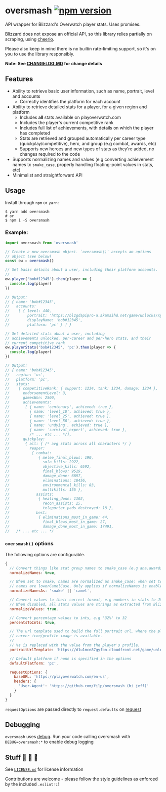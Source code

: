 # oversmash [![npm version](https://badge.fury.io/js/oversmash.svg)](https://badge.fury.io/js/oversmash)

API wrapper for Blizzard's Overwatch player stats. Uses promises.

Blizzard does not expose an official API, so this library relies partially on scraping, using [cheerio](https://github.com/cheeriojs/cheerio).  

Please also keep in mind there is no builtin rate-limiting support, so it's on you to use the library responsibly.

**Note: See [CHANGELOG.MD](/CHANGELOG.md) for change details**

## Features

- Ability to retrieve basic user information, such as name, portrait, level and accounts
  - Correctly identifies the platform for each account
- Ability to retrieve detailed stats for a player, for a given region and platform
  - Includes **all** stats available on playoverwatch.com
  - Includes the player's current competitive rank
  - Includes full list of achievements, with details on which the player has completed
  - Stats are retrieved and grouped automatically per career type (quickplay/competitive), hero, and group (e.g combat, awards, etc)
  - Supports new heroes and new types of stats as they're added, no changes required to the code
- Supports normalizing names and values (e.g converting achievement names to `snake_case`, properly handling floating-point values in stats, etc)
- Minimalist and straightforward API

## Usage

Install through `npm` or `yarn`:

```shell
$ yarn add oversmash
# or
$ npm i -S oversmash
```

### Example:

```js
import oversmash from 'oversmash'

// Create a new oversmash object. `oversmash()` accepts an options
// object (see below)
const ow = oversmash()

// Get basic details about a user, including their platform accounts.
//
ow.player('bob#12345').then(player => {
  console.log(player)
})

// Output:
// { name: 'bob#12345',
//   accounts:
//    [ { level: 440,
//        portrait: 'https://blzgdapipro-a.akamaihd.net/game/unlocks/xyz.png',
//        displayName: 'bob#12345',
//        platform: 'pc' } ] }

// Get detailed stats about a user, including
// achievements unlocked, per-career and per-hero stats, and their
// current competitive rank
ow.playerStats('bob#12345', 'pc').then(player => {
  console.log(player)
})

// Output:
// { name: 'bob#12345',
//   region: 'us',
//   platform: 'pc',
//   stats:
//    { competitiveRank: { support: 1234, tank: 1234, damage: 1234 },
//      endorsementLevel: 3,
//      gamesWon: 2500,
//      achievements:
//       [ { name: 'centenary', achieved: true },
//         { name: 'level_10', achieved: true },
//         { name: 'level_25', achieved: true },
//         { name: 'level_50', achieved: true },
//         { name: 'undying', achieved: true },
//         { name: 'survival_expert', achieved: true },
//         /* ... etc ... */],
//      quickplay:
//       { all: { /* avg stats across all characters */ }
//         reaper:
//          { combat:
//             { melee_final_blows: 190,
//               solo_kills: 2922,
//               objective_kills: 6592,
//               final_blows: 9519,
//               damage_done: 6897,
//               eliminations: 18456,
//               environmental_kills: 83,
//               multikills: 155 },
//            assists:
//             { healing_done: 1102,
//               recon_assists: 25,
//               teleporter_pads_destroyed: 18 },
//            best:
//             { eliminations_most_in_game: 44,
//               final_blows_most_in_game: 27,
//               damage_done_most_in_game: 17491,
//   /* ... etc ... */
```
### `oversmash()` options

The following options are configurable.

```js
{
  // Convert things like stat group names to snake_case (e.g ana.awards.medalsBronze vs ana.awards.medals_bronze)
  normalizeNames: true,

  // When set to snake, names are normalized as snake_case; when set to camel,
  // names are lowerCamelCase. Only applies if normalizeNames is enabled.
  normalizeNamesAs: 'snake' || 'camel',

  // Convert values to their correct format, e.g numbers in stats to JS numbers
  // When disabled, all stats values are strings as extracted from Blizzard
  normalizeValues: true,

  // Convert percentage values to ints, e.g '32%' to 32
  percentsToInts: true,

  // The url template used to build the full portrait url, where the player's Overwatch
  // career icon/profile image is available.
  //
  // %s is replaced with the value from the player's profile.
  portraitUrlTemplate: 'https://d1u1mce87gyfbn.cloudfront.net/game/unlocks/%s.png',

  // Default platform if none is specified in the options
  defaultPlatform: 'pc',

  requestOptions: {
    baseURL: 'https://playoverwatch.com/en-us',
    headers: {
      'User-Agent': 'https://github.com/filp/oversmash (hi jeff)'
    }
  }
}
```

`requestOptions` are passed directly to `request.defaults` on [request](https://github.com/request/request)

## Debugging

`oversmash` uses [debug](https://github.com/visionmedia/debug). Run your code calling oversmash with
`DEBUG=oversmash:*` to enable debug logging

## Stuff 🐝 🐝 🐝

See [`LICENSE.md`](/LICENSE.md) for license information

Contributions are welcome - please follow the style guidelines as enforced by the included `.eslintrc`!
